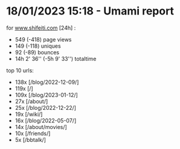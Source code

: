 # 18/01/2023 15:18 - Umami report
for www.shifeiti.com [24h] :

 - 549 (-418) page views
 - 149 (-118) uniques
 - 92 (-89) bounces
 - 14h 2' 36'' (-5h 9' 33'') totaltime


top 10 urls:
 - 138x [/blog/2022-12-09/]
 - 119x [/]
 - 109x [/blog/2023-01-12/]
 - 27x [/about/]
 - 25x [/blog/2022-12-22/]
 - 19x [/wiki/]
 - 16x [/blog/2022-05-07/]
 - 14x [/about/movies/]
 - 10x [/friends/]
 - 5x [/bbtalk/]



